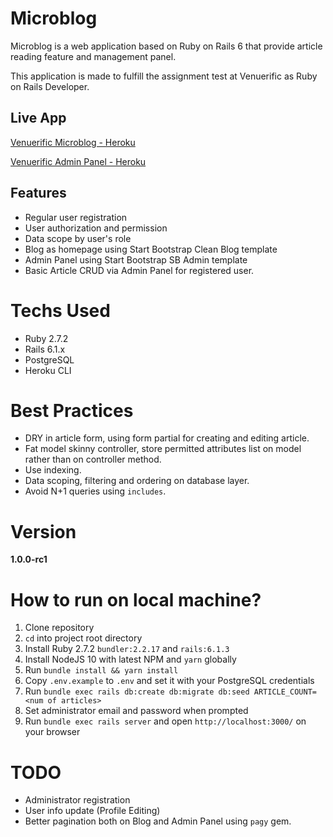 # Microblog

Microblog is a web application based on Ruby on Rails 6 that provide article reading feature and management panel.

This application is made to fulfill the assignment test at Venuerific as Ruby on Rails Developer.

## Live App

[Venuerific Microblog - Heroku](https://venuerificmblog.herokuapp.com/)

[Venuerific Admin Panel - Heroku](https://venuerificmblog.herokuapp.com/admin)

## Features

* Regular user registration
* User authorization and permission
* Data scope by user's role
* Blog as homepage using Start Bootstrap Clean Blog template
* Admin Panel using Start Bootstrap SB Admin template
* Basic Article CRUD via Admin Panel for registered user.

# Techs Used

* Ruby 2.7.2
* Rails 6.1.x
* PostgreSQL
* Heroku CLI

# Best Practices

* DRY in article form, using form partial for creating and editing article.
* Fat model skinny controller, store permitted attributes list on model rather than on controller method.
* Use indexing.
* Data scoping, filtering and ordering on database layer.
* Avoid N+1 queries using `includes`.

# Version

**1.0.0-rc1**

# How to run on local machine?

1. Clone repository
1. `cd` into project root directory
1. Install Ruby 2.7.2 `bundler:2.2.17` and `rails:6.1.3`
1. Install NodeJS 10 with latest NPM and `yarn` globally
1. Run `bundle install && yarn install`
1. Copy `.env.example` to `.env` and set it with your PostgreSQL credentials
1. Run `bundle exec rails db:create db:migrate db:seed ARTICLE_COUNT=<num of articles>`
1. Set administrator email and password when prompted
1. Run `bundle exec rails server` and open `http://localhost:3000/` on your browser

# TODO

* Administrator registration
* User info update (Profile Editing)
* Better pagination both on Blog and Admin Panel using `pagy` gem.
